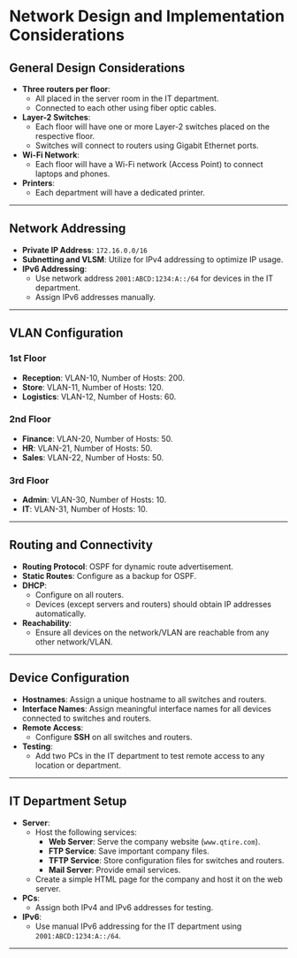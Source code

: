# Network Design and Implementation Considerations

## General Design Considerations
- **Three routers per floor**:
  - All placed in the server room in the IT department.
  - Connected to each other using fiber optic cables.
- **Layer-2 Switches**:
  - Each floor will have one or more Layer-2 switches placed on the respective floor.
  - Switches will connect to routers using Gigabit Ethernet ports.
- **Wi-Fi Network**:
  - Each floor will have a Wi-Fi network (Access Point) to connect laptops and phones.
- **Printers**:
  - Each department will have a dedicated printer.

---

## Network Addressing
- **Private IP Address**: `172.16.0.0/16`
- **Subnetting and VLSM**: Utilize for IPv4 addressing to optimize IP usage.
- **IPv6 Addressing**:
  - Use network address `2001:ABCD:1234:A::/64` for devices in the IT department.
  - Assign IPv6 addresses manually.

---

## VLAN Configuration

### 1st Floor
- **Reception**: VLAN-10, Number of Hosts: 200.
- **Store**: VLAN-11, Number of Hosts: 120.
- **Logistics**: VLAN-12, Number of Hosts: 60.

### 2nd Floor
- **Finance**: VLAN-20, Number of Hosts: 50.
- **HR**: VLAN-21, Number of Hosts: 50.
- **Sales**: VLAN-22, Number of Hosts: 50.

### 3rd Floor
- **Admin**: VLAN-30, Number of Hosts: 10.
- **IT**: VLAN-31, Number of Hosts: 10.

---

## Routing and Connectivity
- **Routing Protocol**: OSPF for dynamic route advertisement.
- **Static Routes**: Configure as a backup for OSPF.
- **DHCP**:
  - Configure on all routers.
  - Devices (except servers and routers) should obtain IP addresses automatically.
- **Reachability**:
  - Ensure all devices on the network/VLAN are reachable from any other network/VLAN.

---

## Device Configuration
- **Hostnames**: Assign a unique hostname to all switches and routers.
- **Interface Names**: Assign meaningful interface names for all devices connected to switches and routers.
- **Remote Access**:
  - Configure **SSH** on all switches and routers.
- **Testing**:
  - Add two PCs in the IT department to test remote access to any location or department.

---

## IT Department Setup
- **Server**: 
  - Host the following services:
    - **Web Server**: Serve the company website (`www.qtire.com`).
    - **FTP Service**: Save important company files.
    - **TFTP Service**: Store configuration files for switches and routers.
    - **Mail Server**: Provide email services.
  - Create a simple HTML page for the company and host it on the web server.
- **PCs**:
  - Assign both IPv4 and IPv6 addresses for testing.
- **IPv6**:
  - Use manual IPv6 addressing for the IT department using `2001:ABCD:1234:A::/64`.

---


